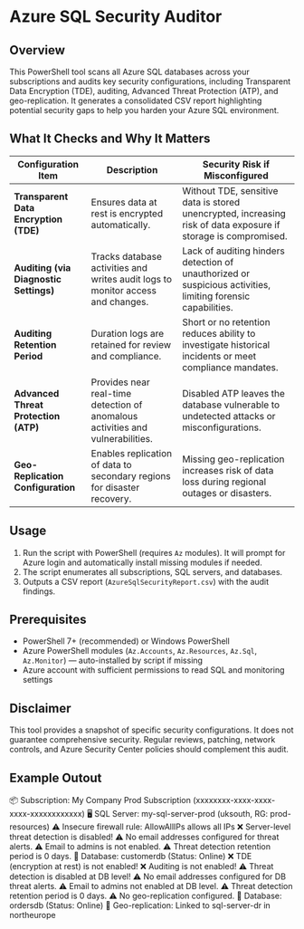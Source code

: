 # Azure SQL Security Auditor

## Overview

This PowerShell tool scans all Azure SQL databases across your subscriptions and audits key security configurations, including Transparent Data Encryption (TDE), auditing, Advanced Threat Protection (ATP), and geo-replication. It generates a consolidated CSV report highlighting potential security gaps to help you harden your Azure SQL environment.

## What It Checks and Why It Matters

| Configuration Item             | Description                                                    | Security Risk if Misconfigured                           |
|-------------------------------|----------------------------------------------------------------|----------------------------------------------------------|
| **Transparent Data Encryption (TDE)** | Ensures data at rest is encrypted automatically.               | Without TDE, sensitive data is stored unencrypted, increasing risk of data exposure if storage is compromised. |
| **Auditing (via Diagnostic Settings)** | Tracks database activities and writes audit logs to monitor access and changes. | Lack of auditing hinders detection of unauthorized or suspicious activities, limiting forensic capabilities. |
| **Auditing Retention Period** | Duration logs are retained for review and compliance.          | Short or no retention reduces ability to investigate historical incidents or meet compliance mandates. |
| **Advanced Threat Protection (ATP)** | Provides near real-time detection of anomalous activities and vulnerabilities. | Disabled ATP leaves the database vulnerable to undetected attacks or misconfigurations. |
| **Geo-Replication Configuration** | Enables replication of data to secondary regions for disaster recovery. | Missing geo-replication increases risk of data loss during regional outages or disasters. |

## Usage

1. Run the script with PowerShell (requires `Az` modules). It will prompt for Azure login and automatically install missing modules if needed.  
2. The script enumerates all subscriptions, SQL servers, and databases.  
3. Outputs a CSV report (`AzureSqlSecurityReport.csv`) with the audit findings.

## Prerequisites

- PowerShell 7+ (recommended) or Windows PowerShell  
- Azure PowerShell modules (`Az.Accounts`, `Az.Resources`, `Az.Sql`, `Az.Monitor`) — auto-installed by script if missing  
- Azure account with sufficient permissions to read SQL and monitoring settings  

## Disclaimer

This tool provides a snapshot of specific security configurations. It does not guarantee comprehensive security. Regular reviews, patching, network controls, and Azure Security Center policies should complement this audit.

## Example Outout

📦 Subscription: My Company Prod Subscription (xxxxxxxx-xxxx-xxxx-xxxx-xxxxxxxxxxxx)
🖥️ SQL Server: my-sql-server-prod (uksouth, RG: prod-resources)
    ⚠️ Insecure firewall rule: AllowAllIPs allows all IPs
    ❌ Server-level threat detection is disabled!
    ⚠️ No email addresses configured for threat alerts.
    ⚠️ Email to admins is not enabled.
    ⚠️ Threat detection retention period is 0 days.
    📂 Database: customerdb (Status: Online)
      ❌ TDE (encryption at rest) is not enabled!
      ❌ Auditing is not enabled!
      ⚠️ Threat detection is disabled at DB level!
      ⚠️ No email addresses configured for DB threat alerts.
      ⚠️ Email to admins not enabled at DB level.
      ⚠️ Threat detection retention period is 0 days.
      ⚠️ No geo-replication configured.
    📂 Database: ordersdb (Status: Online)
      🔁 Geo-replication: Linked to sql-server-dr in northeurope

